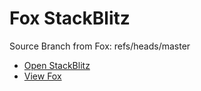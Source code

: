 # Fox StackBlitz

Source Branch from Fox: refs/heads/master

- [Open StackBlitz](https://stackblitz.com/github/assecosolutions/fox-stackblitz/tree/76bc506f593d09593735d75a7b91bb2e43fd9f5f?terminal=start)
- [View Fox](https://github.com/assecosolutions/fox/tree/3b4b469fb06607f7abd9d1b8a5d325295a0ce55f)
